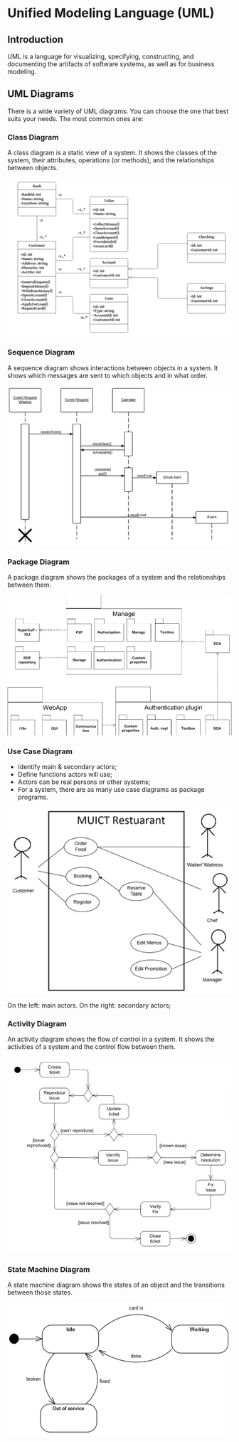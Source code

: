 # Unified Modeling Language (UML)

## Introduction

UML is a language for visualizing, specifying, constructing, and documenting
the artifacts of software systems, as well as for business modeling.

## UML Diagrams

There is a wide variety of UML diagrams. You can choose the one that best suits
your needs. The most common ones are:

### Class Diagram

A class diagram is a static view of a system. It shows the classes of the
system, their attributes, operations (or methods), and the relationships
between objects.

![Example of a class diagram](../.gitbook/assets/documentation/uml/class-diagram.png)

### Sequence Diagram

A sequence diagram shows interactions between objects in a system. It shows
which messages are sent to which objects and in what order.

![Example of a sequence diagram](../.gitbook/assets/documentation/uml/sequence-diagram.png)

### Package Diagram

A package diagram shows the packages of a system and the relationships between
them.

![Example of a package diagram](../.gitbook/assets/documentation/uml/package-diagram.png)

### Use Case Diagram

- Identify main & secondary actors;
- Define functions actors will use;
- Actors can be real persons or other systems;
- For a system, there are as many use case diagrams as package programs.

![Example of a use case diagram](../.gitbook/assets/documentation/uml/use-case-diagram.png)

On the left: main actors. On the right: secondary actors;


### Activity Diagram

An activity diagram shows the flow of control in a system. It shows the
activities of a system and the control flow between them.

![Example of a activity diagram](../.gitbook/assets/documentation/uml/activity-diagram.png)

### State Machine Diagram

A state machine diagram shows the states of an object and the transitions
between those states.

![Example of a state machine diagram](../.gitbook/assets/documentation/uml/state-machine-diagram.png)

